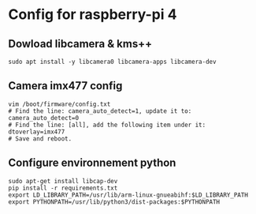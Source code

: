 # Config for raspberry-pi 4

## Dowload libcamera & kms++
```shell
sudo apt install -y libcamera0 libcamera-apps libcamera-dev
```

## Camera imx477 config
```shell
vim /boot/firmware/config.txt
# Find the line: camera_auto_detect=1, update it to:
camera_auto_detect=0
# Find the line: [all], add the following item under it:
dtoverlay=imx477
# Save and reboot.
```

##  Configure environnement python
```shell
sudo apt-get install libcap-dev
pip install -r requirements.txt
export LD_LIBRARY_PATH=/usr/lib/arm-linux-gnueabihf:$LD_LIBRARY_PATH
export PYTHONPATH=/usr/lib/python3/dist-packages:$PYTHONPATH
```
